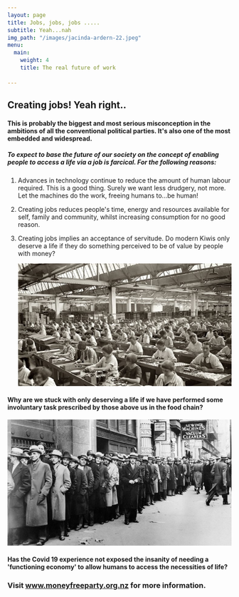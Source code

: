```yaml
---
layout: page
title: Jobs, jobs, jobs .....
subtitle: Yeah...nah
img_path: "/images/jacinda-ardern-22.jpeg"
menu:
  main:
    weight: 4
    title: The real future of work

---
```

## Creating jobs! Yeah right..

#### This is probably the biggest and most serious misconception in the ambitions of all the conventional political parties. It's also one of the most embedded and widespread.

##### To expect to base the future of our society on the concept of enabling people to access a life via a job is farcical. For the following reasons:

1. Advances in technology continue to reduce the amount of human labour required. This is a good thing. Surely we want less drudgery, not more. Let the machines do the work, freeing humans to...be human!
2. Creating jobs reduces people's time, energy and resources available for self, family and community, whilst increasing consumption for no good reason.
3. Creating jobs implies an acceptance of servitude. Do modern Kiwis only deserve a life if they do something perceived to be of value by people with money?

   ![](/images/factory-image0.jpeg)

#### Why are we stuck with only deserving a life if we have performed some involuntary task prescribed by those above us in the food chain?

![](/images/depression-ap331124019_wide-05772a7afbd228a673401e9f5e616c74b8bc1d9a-s800-c85.jpg)

#### Has the Covid 19 experience not exposed the insanity of needing a 'functioning economy' to allow humans to access the necessities of life?

### **Visit www.moneyfreeparty.org.nz for more information.**
